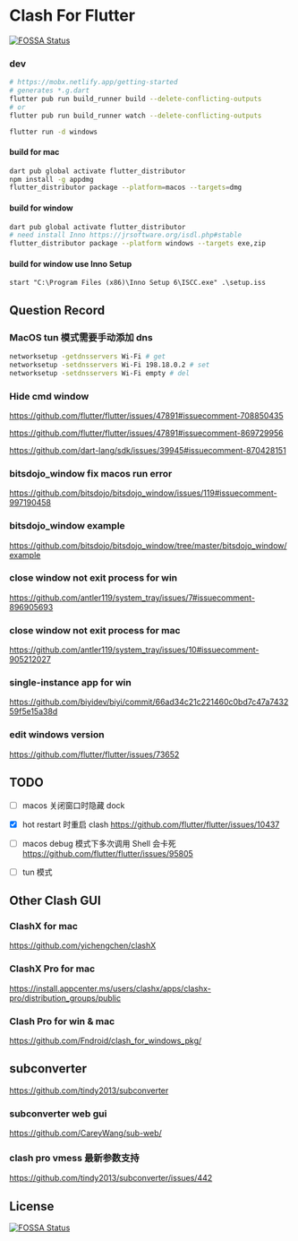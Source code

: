 # Clash For Flutter
[![FOSSA Status](https://app.fossa.com/api/projects/git%2Bgithub.com%2Fcsj8520%2Fclash_for_flutter.svg?type=shield)](https://app.fossa.com/projects/git%2Bgithub.com%2Fcsj8520%2Fclash_for_flutter?ref=badge_shield)


### dev

```bash
# https://mobx.netlify.app/getting-started
# generates *.g.dart
flutter pub run build_runner build --delete-conflicting-outputs
# or
flutter pub run build_runner watch --delete-conflicting-outputs

flutter run -d windows
```

#### build for mac

```bash
dart pub global activate flutter_distributor
npm install -g appdmg
flutter_distributor package --platform=macos --targets=dmg
```

#### build for window

```bash
dart pub global activate flutter_distributor
# need install Inno https://jrsoftware.org/isdl.php#stable
flutter_distributor package --platform windows --targets exe,zip
```

#### build for window use Inno Setup

```
start "C:\Program Files (x86)\Inno Setup 6\ISCC.exe" .\setup.iss
```

## Question Record

### MacOS tun 模式需要手动添加 dns

```bash
networksetup -getdnsservers Wi-Fi # get
networksetup -setdnsservers Wi-Fi 198.18.0.2 # set
networksetup -setdnsservers Wi-Fi empty # del
```

### Hide cmd window

https://github.com/flutter/flutter/issues/47891#issuecomment-708850435

https://github.com/flutter/flutter/issues/47891#issuecomment-869729956

https://github.com/dart-lang/sdk/issues/39945#issuecomment-870428151

### bitsdojo_window fix macos run error

https://github.com/bitsdojo/bitsdojo_window/issues/119#issuecomment-997190458

### bitsdojo_window example

https://github.com/bitsdojo/bitsdojo_window/tree/master/bitsdojo_window/example

### close window not exit process for win

https://github.com/antler119/system_tray/issues/7#issuecomment-896905693

### close window not exit process for mac

https://github.com/antler119/system_tray/issues/10#issuecomment-905212027

### single-instance app for win

https://github.com/biyidev/biyi/commit/66ad34c21c221460c0bd7c47a743259f5e15a38d

### edit windows version

https://github.com/flutter/flutter/issues/73652

## TODO

- [ ] macos 关闭窗口时隐藏 dock

- [x] hot restart 时重启 clash
      https://github.com/flutter/flutter/issues/10437

- [ ] macos debug 模式下多次调用 Shell 会卡死
      https://github.com/flutter/flutter/issues/95805

- [ ] tun 模式

## Other Clash GUI

### ClashX for mac

https://github.com/yichengchen/clashX

### ClashX Pro for mac

https://install.appcenter.ms/users/clashx/apps/clashx-pro/distribution_groups/public

### Clash Pro for win & mac

https://github.com/Fndroid/clash_for_windows_pkg/

## subconverter

https://github.com/tindy2013/subconverter

### subconverter web gui

https://github.com/CareyWang/sub-web/

### clash pro vmess 最新参数支持

https://github.com/tindy2013/subconverter/issues/442


## License
[![FOSSA Status](https://app.fossa.com/api/projects/git%2Bgithub.com%2Fcsj8520%2Fclash_for_flutter.svg?type=large)](https://app.fossa.com/projects/git%2Bgithub.com%2Fcsj8520%2Fclash_for_flutter?ref=badge_large)